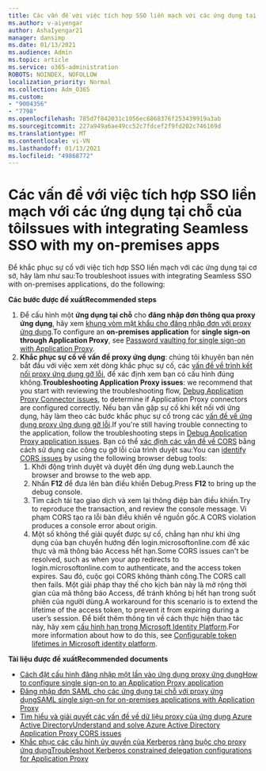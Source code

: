 ```yaml
---
title: Các vấn đề với việc tích hợp SSO liền mạch với các ứng dụng tại chỗ của tôi
ms.author: v-aiyengar
author: AshaIyengar21
manager: dansimp
ms.date: 01/13/2021
ms.audience: Admin
ms.topic: article
ms.service: o365-administration
ROBOTS: NOINDEX, NOFOLLOW
localization_priority: Normal
ms.collection: Adm_O365
ms.custom:
- "9004356"
- "7798"
ms.openlocfilehash: 785d7f842031c1056ec6868376f253439919a3ab
ms.sourcegitcommit: 227a949a6ae49cc52c7fdcef2f9fd202c746169d
ms.translationtype: MT
ms.contentlocale: vi-VN
ms.lasthandoff: 01/13/2021
ms.locfileid: "49868772"
---
```

# <a name="issues-with-integrating-seamless-sso-with-my-on-premises-apps"></a><span data-ttu-id="b8d55-102">Các vấn đề với việc tích hợp SSO liền mạch với các ứng dụng tại chỗ của tôi</span><span class="sxs-lookup"><span data-stu-id="b8d55-102">Issues with integrating Seamless SSO with my on-premises apps</span></span>

<span data-ttu-id="b8d55-103">Để khắc phục sự cố với việc tích hợp SSO liền mạch với các ứng dụng tại cơ sở, hãy làm như sau:</span><span class="sxs-lookup"><span data-stu-id="b8d55-103">To troubleshoot issues with integrating Seamless SSO with on-premises applications, do the following:</span></span>

<span data-ttu-id="b8d55-104">**Các bước được đề xuất**</span><span class="sxs-lookup"><span data-stu-id="b8d55-104">**Recommended steps**</span></span>

1. <span data-ttu-id="b8d55-105">Để cấu hình một **ứng dụng tại chỗ** cho **đăng nhập đơn thông qua proxy ứng dụng**, hãy xem [khung vòm mật khẩu cho đăng nhập đơn với proxy ứng dụng](https://docs.microsoft.com/azure/active-directory/manage-apps/application-proxy-configure-single-sign-on-password-vaulting).</span><span class="sxs-lookup"><span data-stu-id="b8d55-105">To configure an **on-premises application** for **single sign-on through Application Proxy**, see [Password vaulting for single sign-on with Application Proxy](https://docs.microsoft.com/azure/active-directory/manage-apps/application-proxy-configure-single-sign-on-password-vaulting).</span></span>
1. <span data-ttu-id="b8d55-106">**Khắc phục sự cố về vấn đề proxy ứng dụng**: chúng tôi khuyên bạn nên bắt đầu với việc xem xét dòng khắc phục sự cố, các [vấn đề về trình kết nối proxy ứng dụng gỡ lỗi](https://docs.microsoft.com/azure/active-directory/manage-apps/application-proxy-debug-connectors), để xác định xem bạn có cấu hình đúng không.</span><span class="sxs-lookup"><span data-stu-id="b8d55-106">**Troubleshooting Application Proxy issues**: we recommend that you start with reviewing the troubleshooting flow, [Debug Application Proxy Connector issues](https://docs.microsoft.com/azure/active-directory/manage-apps/application-proxy-debug-connectors), to determine if Application Proxy connectors are configured correctly.</span></span> <span data-ttu-id="b8d55-107">Nếu bạn vẫn gặp sự cố khi kết nối với ứng dụng, hãy làm theo các bước khắc phục sự cố trong các [vấn đề về ứng dụng proxy ứng dụng gỡ lỗi](https://docs.microsoft.com/azure/active-directory/manage-apps/application-proxy-debug-apps).</span><span class="sxs-lookup"><span data-stu-id="b8d55-107">If you're still having trouble connecting to the application, follow the troubleshooting steps in [Debug Application Proxy application issues](https://docs.microsoft.com/azure/active-directory/manage-apps/application-proxy-debug-apps).</span></span> <span data-ttu-id="b8d55-108">Bạn có thể [xác định các vấn đề về CORS](https://docs.microsoft.com/azure/active-directory/manage-apps/application-proxy-understand-cors-issues#understand-and-identify-cors-issues) bằng cách sử dụng các công cụ gỡ lỗi của trình duyệt sau:</span><span class="sxs-lookup"><span data-stu-id="b8d55-108">You can [identify CORS issues](https://docs.microsoft.com/azure/active-directory/manage-apps/application-proxy-understand-cors-issues#understand-and-identify-cors-issues) by using the following browser debug tools:</span></span>
    1. <span data-ttu-id="b8d55-109">Khởi động trình duyệt và duyệt đến ứng dụng web.</span><span class="sxs-lookup"><span data-stu-id="b8d55-109">Launch the browser and browse to the web app.</span></span>
    1. <span data-ttu-id="b8d55-110">Nhấn **F12** để đưa lên bàn điều khiển Debug.</span><span class="sxs-lookup"><span data-stu-id="b8d55-110">Press **F12** to bring up the debug console.</span></span>
    1. <span data-ttu-id="b8d55-111">Tìm cách tái tạo giao dịch và xem lại thông điệp bàn điều khiển.</span><span class="sxs-lookup"><span data-stu-id="b8d55-111">Try to reproduce the transaction, and review the console message.</span></span> <span data-ttu-id="b8d55-112">Vi phạm CORS tạo ra lỗi bàn điều khiển về nguồn gốc.</span><span class="sxs-lookup"><span data-stu-id="b8d55-112">A CORS violation produces a console error about origin.</span></span>
    1. <span data-ttu-id="b8d55-113">Một số không thể giải quyết được sự cố, chẳng hạn như khi ứng dụng của bạn chuyển hướng đến login.microsoftonline.com để xác thực và mã thông báo Access hết hạn.</span><span class="sxs-lookup"><span data-stu-id="b8d55-113">Some CORS issues can't be resolved, such as when your app redirects to login.microsoftonline.com to authenticate, and the access token expires.</span></span> <span data-ttu-id="b8d55-114">Sau đó, cuộc gọi CORS không thành công.</span><span class="sxs-lookup"><span data-stu-id="b8d55-114">The CORS call then fails.</span></span> <span data-ttu-id="b8d55-115">Một giải pháp thay thế cho kịch bản này là mở rộng thời gian của mã thông báo Access, để tránh không bị hết hạn trong suốt phiên của người dùng.</span><span class="sxs-lookup"><span data-stu-id="b8d55-115">A workaround for this scenario is to extend the lifetime of the access token, to prevent it from expiring during a user’s session.</span></span> <span data-ttu-id="b8d55-116">Để biết thêm thông tin về cách thực hiện thao tác này, hãy xem [cấu hình hạn trong Microsoft Identity Platform](https://docs.microsoft.com/azure/active-directory/develop/active-directory-configurable-token-lifetimes).</span><span class="sxs-lookup"><span data-stu-id="b8d55-116">For more information about how to do this, see [Configurable token lifetimes in Microsoft identity platform](https://docs.microsoft.com/azure/active-directory/develop/active-directory-configurable-token-lifetimes).</span></span>

<span data-ttu-id="b8d55-117">**Tài liệu được đề xuất**</span><span class="sxs-lookup"><span data-stu-id="b8d55-117">**Recommended documents**</span></span>

- [<span data-ttu-id="b8d55-118">Cách đặt cấu hình đăng nhập một lần vào ứng dụng proxy ứng dụng</span><span class="sxs-lookup"><span data-stu-id="b8d55-118">How to configure single sign-on to an Application Proxy application</span></span>](https://docs.microsoft.com/azure/active-directory/manage-apps/application-proxy-config-sso-how-to)
- [<span data-ttu-id="b8d55-119">Đăng nhập đơn SAML cho các ứng dụng tại chỗ với proxy ứng dụng</span><span class="sxs-lookup"><span data-stu-id="b8d55-119">SAML single sign-on for on-premises applications with Application Proxy</span></span>](https://docs.microsoft.com/azure/active-directory/manage-apps/application-proxy-configure-single-sign-on-on-premises-apps)
- [<span data-ttu-id="b8d55-120">Tìm hiểu và giải quyết các vấn đề về dữ liệu proxy của ứng dụng Azure Active Directory</span><span class="sxs-lookup"><span data-stu-id="b8d55-120">Understand and solve Azure Active Directory Application Proxy CORS issues</span></span>](https://docs.microsoft.com/azure/active-directory/manage-apps/application-proxy-understand-cors-issues#solutions-for-application-proxy-cors-issues)
- [<span data-ttu-id="b8d55-121">Khắc phục các cấu hình ủy quyền của Kerberos ràng buộc cho proxy ứng dụng</span><span class="sxs-lookup"><span data-stu-id="b8d55-121">Troubleshoot Kerberos constrained delegation configurations for Application Proxy</span></span>](https://docs.microsoft.com/azure/active-directory/manage-apps/application-proxy-back-end-kerberos-constrained-delegation-how-to)